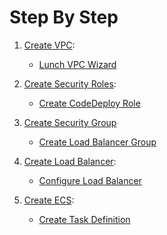 # Step By Step

1. [Create VPC]():
    - [Lunch VPC Wizard]()


2. [Create Security Roles]():
    - [Create CodeDeploy Role]()


3. [Create Security Group]()
    - [Create Load Balancer Group]()


4. [Create Load Balancer](): 
    - [Configure Load Balancer]()


5. [Create ECS]():
    - [Create Task Definition]()